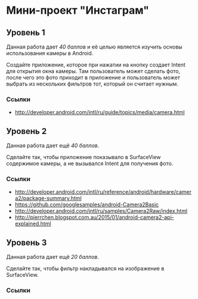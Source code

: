 Мини-проект "Инстаграм"
=========================

Уровень 1
---------
Данная работа дает *40 баллов* и её целью является изучить основы использования камеры в Android.

Создайте приложение, которое при нажатии на кнопку создает Intent для открытия окна камеры. Там пользователь может сделать фото, после чего это фото приходит в приложение и пользователь может выбрать из нескольких фильтров тот, который он считает нужным.

### Ссылки
+ http://developer.android.com/intl/ru/guide/topics/media/camera.html

Уровень 2
---------
Данная работа дает ещё *40 баллов*.

Сделайте так, чтобы приложение показывало в SurfaceView содержимое камеры, а не вызывался Intent для получения фото.

### Ссылки
+ http://developer.android.com/intl/ru/reference/android/hardware/camera2/package-summary.html
+ https://github.com/googlesamples/android-Camera2Basic
+ http://developer.android.com/intl/ru/samples/Camera2Raw/index.html
+ http://pierrchen.blogspot.com.au/2015/01/android-camera2-api-explained.html

Уровень 3
---------
Данная работа дает ещё *20 баллов*.

Сделайте так, чтобы фильтр накладывался на изображение в SurfaceView.

### Ссылки
